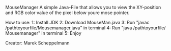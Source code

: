 MouseManager
A simple Java-File that allows you to view the XY-position and RGB color value of the pixel below youre mose pointer.

How to use:
1: Install JDK
2: Download MouseMan.java
3: Run "javac /pathtoyourfile/Mousemanager.java" in terminal
4: Run "java /pathtoyourfile/Ḿousemanager" in terminal
5: Enjoy

Creator:
Marek Scheppelmann